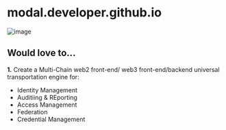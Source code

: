 # modal.developer.github.io

![image](https://github.com/user-attachments/assets/495a527f-acff-4c32-84ca-1aea2c3634df)


## Would love to...
**1.** Create a Multi-Chain web2 front-end/ web3 front-end/backend universal transportation engine for:

  * Identity Management
  * Auditiing & REporting
  * Access Management
  * Federation
  * Credential Management

